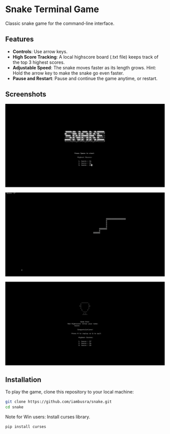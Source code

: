 # Snake Terminal Game
Classic snake game for the command-line interface.

## Features
- **Controls**: Use arrow keys.
- **High Score Tracking**: A local highscore board (.txt file) keeps track of the top 3 highest scores.
- **Adjustable Speed**: The snake moves faster as its length grows. Hint: Hold the arrow key to make the snake go even faster. 
- **Pause and Restart**: Pause and continue the game anytime, or restart. 

## Screenshots


![Start Screen](https://github.com/iambusra/snake/blob/main/start_screen.png)

![Gameplay](https://github.com/iambusra/snake/blob/main/gameplay.png)

![End Screen](https://github.com/iambusra/snake/blob/main/end_screen.png)



## Installation
To play the game, clone this repository to your local machine:

```bash
git clone https://github.com/iambusra/snake.git
cd snake
```

Note for Win users: Install curses library.
```bash
pip install curses
```


